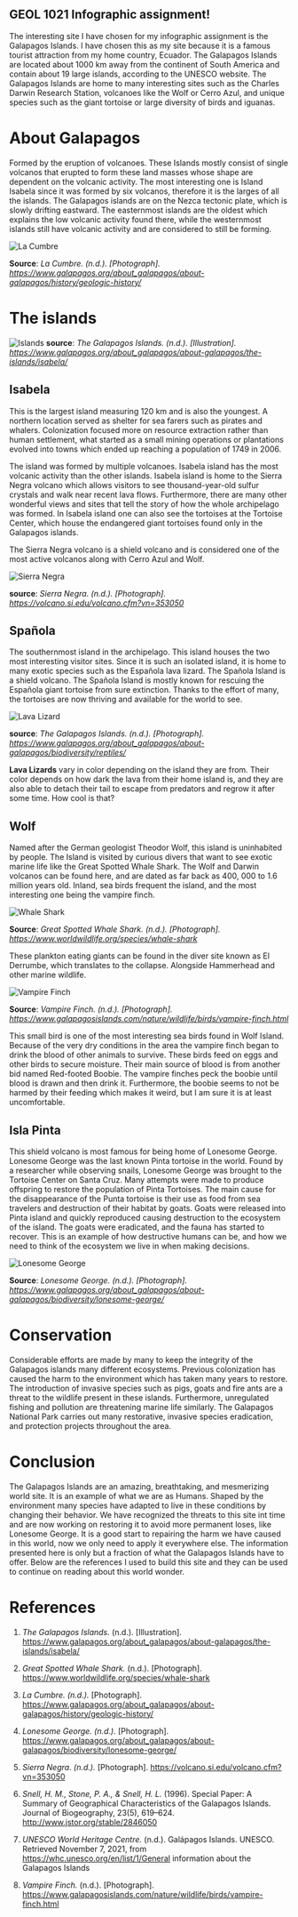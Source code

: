 ## GEOL 1021 Infographic assignment!

The interesting site I have chosen for my infographic assignment is the Galapagos Islands. I have chosen this as my site because it is a famous tourist attraction from my home country, Ecuador. The Galapagos Islands are located about 1000 km away from the continent of South America and contain about 19 large islands, according to the UNESCO website. The Galapagos Islands are home to many interesting sites such as the Charles Darwin Research Station, volcanoes like the Wolf or Cerro Azul, and unique species such as the giant tortoise or large diversity of birds and iguanas.

# About Galapagos

Formed by the eruption of volcanoes. These Islands mostly consist of single volcanos that erupted to form these land masses whose shape are dependent on the volcanic activity. The most interesting one is Island Isabela since it was formed by six volcanos, therefore it is the larges of all the islands. The Galapagos islands are on the Nezca tectonic plate, which is slowly drifting eastward. The easternmost islands are the oldest which explains the low volcanic activity found there, while the westernmost islands still have volcanic activity and are considered to still be forming.

![La Cumbre](/Images/LaCumbre.PNG)

**Source**: 
_La Cumbre. (n.d.). [Photograph]. https://www.galapagos.org/about_galapagos/about-galapagos/history/geologic-history/_


# The islands
![Islands](/Images/Islands.PNG)
**source**: 
_The Galapagos Islands. (n.d.). [Illustration]. https://www.galapagos.org/about_galapagos/about-galapagos/the-islands/isabela/_




## Isabela
This is the largest island measuring 120 km and is also the youngest. A northern location served as shelter for sea farers such as pirates and whalers. Colonization focused more on resource extraction rather than human settlement, what started as a small mining operations or plantations evolved into towns which ended up reaching a population of 1749 in 2006. 

The island was formed by multiple volcanoes. Isabela island has the most volcanic activity than the other islands. Isabela island is home to the Sierra Negra volcano which allows visitors to see thousand-year-old sulfur crystals and walk near recent lava flows. Furthermore, there are many other wonderful views and sites that tell the story of how the whole archipelago was formed. In Isabela island one can also see the tortoises at the Tortoise Center, which house the endangered giant tortoises found only in the Galapagos islands.

The Sierra Negra volcano is a shield volcano and is considered one of the most active volcanos along with Cerro Azul and Wolf.

![Sierra Negra](/Images/SierraNegra.PNG)

**source**: 
_Sierra Negra. (n.d.). [Photograph]. https://volcano.si.edu/volcano.cfm?vn=353050_

## Spañola
The southernmost island in the archipelago. This island houses the two most interesting visitor sites. Since it is such an isolated island, it is home to many exotic species such as the Española lava lizard. The Spañola Island is a shield volcano. The Spañola Island is mostly known for rescuing the Española giant tortoise from sure extinction. Thanks to the effort of many, the tortoises are now thriving and available for the world to see.

![Lava Lizard](/Images/LavaLizzard.PNG)

**source**: 
_The Galapagos Islands. (n.d.). [Photograph]. https://www.galapagos.org/about_galapagos/about-galapagos/biodiversity/reptiles/_

**Lava Lizards** 
 vary in color depending on the island they are from. Their color depends on how dark the lava from their home island is, and they are also able to detach their tail to escape from predators and regrow it after some time. How cool is that?

## Wolf
Named after the German geologist Theodor Wolf, this island is uninhabited by people. The Island is visited by curious divers that want to see exotic marine life like the Great Spotted Whale Shark. The Wolf and Darwin volcanos can be found here, and are dated as far back as 400, 000 to 1.6 million years old. Inland, sea birds frequent the island, and the most interesting one being the vampire finch.

![Whale Shark](/Images/WhaleShark.PNG)

**Source**:
_Great Spotted Whale Shark. (n.d.). [Photograph]. https://www.worldwildlife.org/species/whale-shark_

These plankton eating giants can be found in the diver site known as El Derrumbe, which translates to the collapse. Alongside Hammerhead and other marine wildlife.

![Vampire Finch](/Images/vampire-finch.jpg)

**Source**: 
_Vampire Finch. (n.d.). [Photograph]. https://www.galapagosislands.com/nature/wildlife/birds/vampire-finch.html_

This small bird is one of the most interesting sea birds found in Wolf Island. Because of the very dry conditions in the area the vampire finch began to drink the blood of other animals to survive. These birds feed on eggs and other birds to secure moisture. Their main source of blood is from another bid named Red-footed Boobie. The vampire finches peck the boobie until blood is drawn and then drink it. Furthermore, the boobie seems to not be harmed by their feeding which makes it weird, but I am sure it is at least uncomfortable. 


## Isla Pinta

This shield volcano is most famous for being home of Lonesome George. Lonesome George was the last known Pinta tortoise in the world. Found by a researcher while observing snails, Lonesome George was brought to the Tortoise Center on Santa Cruz. Many attempts were made to produce offspring to restore the population of Pinta Tortoises. The main cause for the disappearance of the Punta tortoise is their use as food from sea travelers and destruction of their habitat by goats. Goats were released into Pinta island and quickly reproduced causing destruction to the ecosystem of the island. The goats were eradicated, and the fauna has started to recover. This is an example of how destructive humans can be, and how we need to think of the ecosystem we live in when making decisions.

![Lonesome George](/Images/LonesomeGeorge.PNG)

**Source**: 
_Lonesome George. (n.d.). [Photograph]. https://www.galapagos.org/about_galapagos/about-galapagos/biodiversity/lonesome-george/_

# Conservation

Considerable efforts are made by many to keep the integrity of the Galapagos islands many different ecosystems. Previous colonization has caused the harm to the environment which has taken many years to restore. The introduction of invasive species such as pigs, goats and fire ants are a threat to the wildlife present in these islands. Furthermore, unregulated fishing and pollution are threatening marine life similarly. The Galapagos National Park carries out many restorative, invasive species eradication, and protection projects throughout the area. 

# Conclusion

The Galapagos Islands are an amazing, breathtaking, and mesmerizing world site. It is an example of what we are as Humans. Shaped by the environment many species have adapted to live in these conditions by changing their behavior. We have recognized the threats to this site int time and are now working on restoring it to avoid more permanent loses, like Lonesome George. It is a good start to repairing the harm we have caused in this world, now we only need to apply it everywhere else. The information presented here is only but a fraction of what the Galapagos Islands have to offer. Below are the references I used to build this site and they can be used to continue on reading about this world wonder. 


# References

1. _The Galapagos Islands._ (n.d.). [Illustration]. https://www.galapagos.org/about_galapagos/about-galapagos/the-islands/isabela/

2. _Great Spotted Whale Shark._ (n.d.). [Photograph]. https://www.worldwildlife.org/species/whale-shark

3. _La Cumbre. (n.d.)._ [Photograph]. https://www.galapagos.org/about_galapagos/about-galapagos/history/geologic-history/

4. _Lonesome George. (n.d.)._ [Photograph]. https://www.galapagos.org/about_galapagos/about-galapagos/biodiversity/lonesome-george/

5. _Sierra Negra. (n.d.)._ [Photograph]. https://volcano.si.edu/volcano.cfm?vn=353050

6. _Snell, H. M., Stone, P. A., & Snell, H. L._ (1996). Special Paper: A Summary of Geographical Characteristics of the Galapagos Islands. Journal of Biogeography, 23(5), 619–624. http://www.jstor.org/stable/2846050


6. _UNESCO World Heritage Centre._ (n.d.). Galápagos Islands. UNESCO. Retrieved November 7, 2021, from https://whc.unesco.org/en/list/1/General information about the Galapagos Islands

7. _Vampire Finch._ (n.d.). [Photograph]. https://www.galapagosislands.com/nature/wildlife/birds/vampire-finch.html







